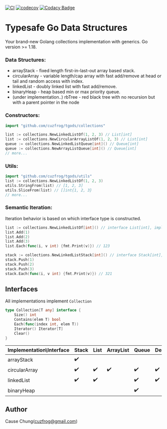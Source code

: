 [![CI](https://github.com/cuzfrog/tgods/actions/workflows/ci.yml/badge.svg)](https://github.com/cuzfrog/tgods/actions/workflows/ci.yml)
[![codecov](https://codecov.io/gh/cuzfrog/tgods/branch/master/graph/badge.svg?token=XIEG8JLDDW)](https://codecov.io/gh/cuzfrog/tgods)
[![Codacy Badge](https://app.codacy.com/project/badge/Grade/c1532de0f9ff4fcd9f2ec7b63792b37d)](https://www.codacy.com/gh/cuzfrog/tgods/dashboard?utm_source=github.com&amp;utm_medium=referral&amp;utm_content=cuzfrog/tgods&amp;utm_campaign=Badge_Grade)
# Typesafe Go Data Structures

Your brand-new Golang collections implementation with generics. Go version >= 1.18.

### Data Structures:
* arrayStack - fixed length first-in-last-out array based stack.
* circularArray - variable length/cap array with fast add/remove at head or tail and random access with index.
* linkedList - doubly linked list with fast add/remove.
* binaryHeap - heap based min or max priority queue.
* (under implementation..) rbTree - red black tree with no recursion but with a parent pointer in the node

### Constructors:
```go
import "github.com/cuzfrog/tgods/collections"

list := collections.NewLinkedListOf(1, 2, 3) // List[int]
list := collections.NewCircularArrayListOf(1, 2, 3) // List[int]
queue := collections.NewLinkedListQueue[int]() // Queue[int]
queue := collections.NewArrayListQueue[int]() // Queue[int]
// more...
```

### Utils:
```go
import "github.com/cuzfrog/tgods/utils"
list := collections.NewLinkedListOf(1, 2, 3)
utils.StringFrom(list) // [1, 2, 3]
utils.SliceFrom(list) // []int{1, 2, 3}
// more...
```

### Semantic Iteration:
Iteration behavior is based on which interface type is constructed.
```go
list := collections.NewLinkedListOf[int]() // interface List[int], implementation linkedList[int]
list.Add(1)
list.Add(2)
list.Add(3)
list.Each(func(i, v int) {fmt.Print(v)}) // 123

stack := collections.NewLinkedListStack[int]() // interface Stack[int], implementation linkedList[int]
stack.Push(1)
stack.Push(2)
stack.Push(3)
stack.Each(func(i, v int) {fmt.Print(v)}) // 321
```

## Interfaces

All implementations implement `Collection`
```go
type Collection[T any] interface {
	Size() int
	Contains(elem T) bool
    Each(func(index int, elem T))
	Iterator() Iterator[T]
	Clear()
}
```

| Implementation\Interface | Stack              | List               | ArrayList          | Queue              | Deque              |
|--------------------------|--------------------|--------------------|--------------------|--------------------|--------------------|
| arrayStack               | :heavy_check_mark: |                    |                    |                    |                    |
| circularArray            | :heavy_check_mark: | :heavy_check_mark: | :heavy_check_mark: | :heavy_check_mark: | :heavy_check_mark: |
| linkedList               | :heavy_check_mark: | :heavy_check_mark: |                    | :heavy_check_mark: | :heavy_check_mark: |
| binaryHeap               |                    |                    |                    | :heavy_check_mark: |                    |



## Author

Cause Chung(cuzfrog@gmail.com)
